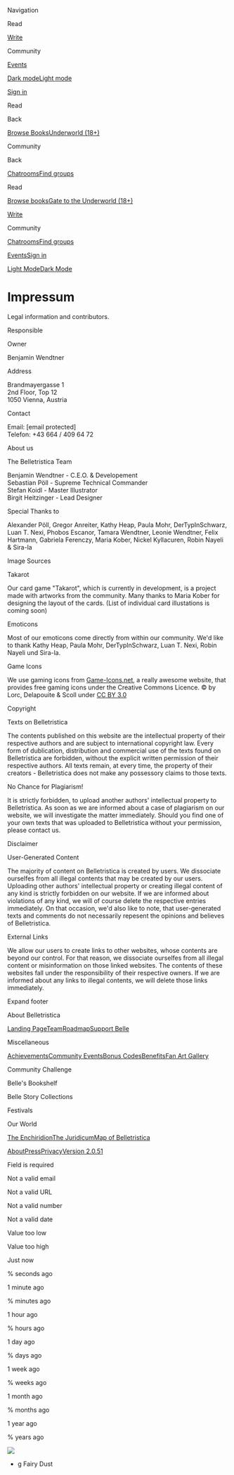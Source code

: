 Navigation

Read

[Write](https://belletristica.com/en/signup)

Community

[Events](https://belletristica.com/en/events)

[Dark mode](https://belletristica.com/en/switch-theme?theme=dark)[Light mode](https://belletristica.com/en/switch-theme?theme=light)

[Sign in](https://belletristica.com/en/login)

Read

Back

[Browse Books](https://belletristica.com/en/books)[Underworld (18+)](https://belletristica.com/en/books?underworld=true)

Community

Back

[Chatrooms](https://belletristica.com/en/conversations#public)[Find groups](https://belletristica.com/en/groups)

[](https://belletristica.com/en)

Read

[Browse books](https://belletristica.com/en/books)[Gate to the Underworld (18+)](https://belletristica.com/en/books?underworld=true)

[Write](https://belletristica.com/en/signup)

Community

[Chatrooms](https://belletristica.com/en/conversations#public)[Find groups](https://belletristica.com/en/groups)

[Events](https://belletristica.com/en/events)[Sign in](https://belletristica.com/en/login)

[Light Mode](https://belletristica.com/en/switch-theme?theme=light)[Dark Mode](https://belletristica.com/en/switch-theme?theme=dark)

Impressum
=========

Legal information and contributors.

Responsible

Owner

Benjamin Wendtner

Address

Brandmayergasse 1  
2nd Floor, Top 12  
1050 Vienna, Austria

Contact

Email: \[email protected\]  
Telefon: +43 664 / 409 64 72

About us

The Belletristica Team

Benjamin Wendtner - C.E.O. & Developement  
Sebastian Pöll - Supreme Technical Commander  
Stefan Koidl - Master Illustrator  
Birgit Heitzinger - Lead Designer

Special Thanks to

Alexander Pöll, Gregor Anreiter, Kathy Heap, Paula Mohr, DerTypInSchwarz, Luan T. Nexi, Phobos Escanor, Tamara Wendtner, Leonie Wendtner, Felix Hartmann, Gabriela Ferenczy, Maria Kober, Nickel Kyllacuren, Robin Nayeli & Sira-la

Image Sources

Takarot

Our card game "Takarot", which is currently in development, is a project made with artworks from the community. Many thanks to Maria Kober for designing the layout of the cards. (List of individual card illustations is coming soon)

Emoticons

Most of our emoticons come directly from within our community. We'd like to thank Kathy Heap, Paula Mohr, DerTypInSchwarz, Luan T. Nexi, Robin Nayeli und Sira-la.

Game Icons

We use gaming icons from [Game-Icons.net](http://game-icons.net/), a really awesome website, that provides free gaming icons under the Creative Commons Licence. © by Lorc, Delapouite & Scoll under [CC BY 3.0](https://creativecommons.org/licenses/by/3.0/)

Copyright

Texts on Belletristica

The contents published on this website are the intellectual property of their respective authors and are subject to international copyright law. Every form of dublication, distribution and commercial use of the texts found on Belletristica are forbidden, without the explicit written permission of their respective authors. All texts remain, at every time, the property of their creators - Belletristica does not make any possessory claims to those texts.

No Chance for Plagiarism!

It is strictly forbidden, to upload another authors' intellectual property to Belletristica. As soon as we are informed about a case of plagiarism on our website, we will investigate the matter immediately. Should you find one of your own texts that was uploaded to Belletristica without your permission, please contact us.

Disclaimer

User-Generated Content

The majority of content on Belletristica is created by users. We dissociate ourselfes from all illegal contents that may be created by our users. Uploading other authors' intellectual property or creating illegal content of any kind is strictly forbidden on our website. If we are informed about violations of any kind, we will of course delete the respective entries immediately. On that occasion, we'd also like to note, that user-generated texts and comments do not necessarily repesent the opinions and believes of Belletristica.

External Links

We allow our users to create links to other websites, whose contents are beyond our control. For that reason, we dissociate ourselfes from all illegal content or misinformation on those linked websites. The contents of these websites fall under the responsibility of their respective owners. If we are informed about any links to illegal contents, we will delete those links immediately.

Expand footer

About Belletristica

[Landing Page](https://belletristica.com/en)[Team](https://belletristica.com/en/team)[Roadmap](https://belletristica.com/en/roadmap)[Support Belle](https://belletristica.com/en/support-us)

Miscellaneous

[Achievements](https://belletristica.com/en/achievements)[Community Events](https://belletristica.com/en/events)[Bonus Codes](https://belletristica.com/en/vouchers)[Benefits](https://belletristica.com/en/benefits)[Fan Art Gallery](https://belletristica.com/en/fan-art)

Community Challenge

Belle's Bookshelf

Belle Story Collections

Festivals

Our World

[The Enchiridion](https://belletristica.com/en/enchiridion)[The Juridicum](https://belletristica.com/en/juridicum)[Map of Belletristica](https://belletristica.com/en/map)

[About](https://belletristica.com/en/about)[Press](https://belletristica.com/en/press)[Privacy](https://belletristica.com/en/privacy)[Version 2.0.51](https://belletristica.com/en/changelog)

[](https://www.instagram.com/belletristica/)[](https://twitter.com/belletristica)[](https://www.facebook.com/belletristica/)[](https://www.patreon.com/belletristica)

Field is required

Not a valid email

Not a valid URL

Not a valid number

Not a valid date

Value too low

Value too high

Just now

% seconds ago

1 minute ago

% minutes ago

1 hour ago

% hours ago

1 day ago

% days ago

1 week ago

% weeks ago

1 month ago

% months ago

1 year ago

% years ago

[![](/assets/fairies/belle/belle_and_lady-3f57d30e6189ea148072379a8a7ac9d865b707c36de2c2a627d7237c42a57781.png)](javascript:void(0);)

+ g Fairy Dust